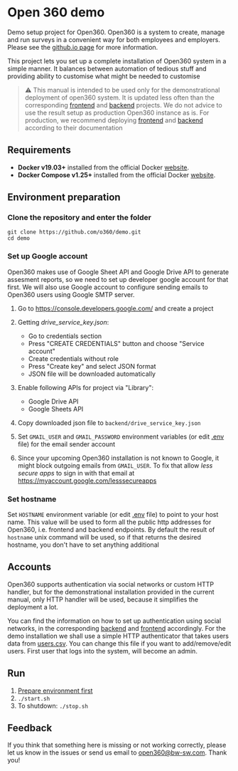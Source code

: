 # Open 360 demo

Demo setup project for Open360. Open360 is a system to create, manage and run surveys in a convenient way for both employees and employers.
Please see the [github.io page](https://o360.github.io/) for more information.

This project lets you set up a complete installation of Open360 system in a simple manner.
It balances between automation of tedious stuff and providing ability to customise what might be needed to customise

> ⚠️ This manual is intended to be used only for the demonstrational deployment of open360 system.
> It is updated less often than the corresponding [frontend](https://github.com/o360/frontend)
and [backend](https://github.com/o360/backend) projects.
> We do not advice to use the result setup as production Open360 instance as is.
> For production, we recommend deploying [frontend](https://github.com/o360/frontend)
and [backend](https://github.com/o360/backend) according to their documentation

## Requirements
- **Docker v19.03+** installed from the official Docker [website](https://docs.docker.com/install/linux/docker-ce/ubuntu/).
- **Docker Compose v1.25+** installed from the official Docker [website](https://docs.docker.com/compose/install/).

## Environment preparation

### Сlone the repository and enter the folder

```
git clone https://github.com/o360/demo.git
cd demo
```

### Set up Google account
Open360 makes use of Google Sheet API and Google Drive API to generate assesment reports, so we need to set up developer google account for that first.
We will also use Google account to configure sending emails to Open360 users using Google SMTP server.

1. Go to https://console.developers.google.com/ and create a project
2. Getting *drive_service_key.json*: 
    * Go to credentials section
    * Press "CREATE CREDENTIALS" button and choose "Service account"
    * Create credentials without role
    * Press "Create key" and select JSON format
    * JSON file will be downloaded automatically

3. Enable following APIs for project via "Library":
    * Google Drive API
    * Google Sheets API

4. Copy downloaded json file to `backend/drive_service_key.json`

5. Set `GMAIL_USER` and `GMAIL_PASSWORD` environment variables (or edit [.env](.env) file)
for the email sender account
6. Since your upcoming Open360 installation is not known to Google, it might block outgoing emails from `GMAIL_USER`.
To fix that allow *less secure apps* to sign in with that email at <https://myaccount.google.com/lesssecureapps>

### Set hostname
Set `HOSTNAME` environment variable (or edit [.env](.env) file) to point to your host name.
This value will be used to form all the public http addresses for Open360, i.e. frontend and backend endpoints.
By default the result of `hostname` unix command will be used, so if that returns the desired hostname,
you don't have to set anything additional

## Accounts

Open360 supports authentication via social networks or custom HTTP handler, but for the demonstrational installation provided in the current manual, only HTTP handler will be used, because it simplifies the deployment a lot.

You can find the information on how to set up authentication using social networks, in the corresponding
[backend](https://github.com/o360/backend#setting-up-authentication-sources) and
[frontend](https://github.com/o360/frontend/blob/master/docs/config.md#social-login) accordingly.
For the demo installation we shall use a simple HTTP authenticator that takes users data from
[users.csv](backend/users.csv). You can change this file if you want to add/remove/edit users.
First user that logs into the system, will become an admin.

## Run
1. [Prepare environment first](#environment-preparation)
2. `./start.sh`
3. To shutdown: `./stop.sh`

## Feedback
If you think that something here is missing or not working correctly, please let us know
in the issues or send us email to open360@bw-sw.com. Thank you!
